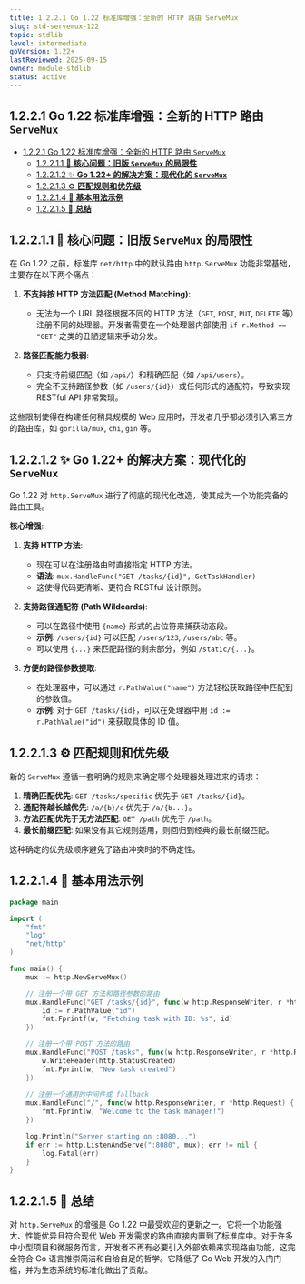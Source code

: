 ```yaml
---
title: 1.2.2.1 Go 1.22 标准库增强：全新的 HTTP 路由 ServeMux
slug: std-servemux-122
topic: stdlib
level: intermediate
goVersion: 1.22+
lastReviewed: 2025-09-15
owner: module-stdlib
status: active
---
```


## 1.2.2.1 Go 1.22 标准库增强：全新的 HTTP 路由 `ServeMux`

<!-- TOC START -->
- [1.2.2.1 Go 1.22 标准库增强：全新的 HTTP 路由 `ServeMux`](#1221-go-122-标准库增强全新的-http-路由-servemux)
  - [1.2.2.1.1 🎯 **核心问题：旧版 `ServeMux` 的局限性**](#12211--核心问题旧版-servemux-的局限性)
  - [1.2.2.1.2 ✨ **Go 1.22+ 的解决方案：现代化的 `ServeMux`**](#12212--go-122-的解决方案现代化的-servemux)
  - [1.2.2.1.3 ⚙️ **匹配规则和优先级**](#12213-️-匹配规则和优先级)
  - [1.2.2.1.4 📝 **基本用法示例**](#12214--基本用法示例)
  - [1.2.2.1.5 🚀 **总结**](#12215--总结)
<!-- TOC END -->

## 1.2.2.1.1 🎯 **核心问题：旧版 `ServeMux` 的局限性**

在 Go 1.22 之前，标准库 `net/http` 中的默认路由 `http.ServeMux` 功能非常基础，主要存在以下两个痛点：

1. **不支持按 HTTP 方法匹配 (Method Matching)**:
    - 无法为一个 URL 路径根据不同的 HTTP 方法（`GET`, `POST`, `PUT`, `DELETE` 等）注册不同的处理器。开发者需要在一个处理器内部使用 `if r.Method == "GET"` 之类的丑陋逻辑来手动分发。

2. **路径匹配能力极弱**:
    - 只支持前缀匹配（如 `/api/`）和精确匹配（如 `/api/users`）。
    - 完全不支持路径参数（如 `/users/{id}`）或任何形式的通配符，导致实现 RESTful API 非常繁琐。

这些限制使得在构建任何稍具规模的 Web 应用时，开发者几乎都必须引入第三方的路由库，如 `gorilla/mux`, `chi`, `gin` 等。

## 1.2.2.1.2 ✨ **Go 1.22+ 的解决方案：现代化的 `ServeMux`**

Go 1.22 对 `http.ServeMux` 进行了彻底的现代化改造，使其成为一个功能完备的路由工具。

**核心增强**:

1. **支持 HTTP 方法**:
    - 现在可以在注册路由时直接指定 HTTP 方法。
    - **语法**: `mux.HandleFunc("GET /tasks/{id}", GetTaskHandler)`
    - 这使得代码更清晰、更符合 RESTful 设计原则。

2. **支持路径通配符 (Path Wildcards)**:
    - 可以在路径中使用 `{name}` 形式的占位符来捕获动态段。
    - **示例**: `/users/{id}` 可以匹配 `/users/123`, `/users/abc` 等。
    - 可以使用 `{...}` 来匹配路径的剩余部分，例如 `/static/{...}`。

3. **方便的路径参数提取**:
    - 在处理器中，可以通过 `r.PathValue("name")` 方法轻松获取路径中匹配到的参数值。
    - **示例**: 对于 `GET /tasks/{id}`，可以在处理器中用 `id := r.PathValue("id")` 来获取具体的 ID 值。

## 1.2.2.1.3 ⚙️ **匹配规则和优先级**

新的 `ServeMux` 遵循一套明确的规则来确定哪个处理器处理进来的请求：

1. **精确匹配优先**: `GET /tasks/specific` 优先于 `GET /tasks/{id}`。
2. **通配符越长越优先**: `/a/{b}/c` 优先于 `/a/{b...}`。
3. **方法匹配优先于无方法匹配**: `GET /path` 优先于 `/path`。
4. **最长前缀匹配**: 如果没有其它规则适用，则回归到经典的最长前缀匹配。

这种确定的优先级顺序避免了路由冲突时的不确定性。

## 1.2.2.1.4 📝 **基本用法示例**

```go
package main

import (
    "fmt"
    "log"
    "net/http"
)

func main() {
    mux := http.NewServeMux()

    // 注册一个带 GET 方法和路径参数的路由
    mux.HandleFunc("GET /tasks/{id}", func(w http.ResponseWriter, r *http.Request) {
        id := r.PathValue("id")
        fmt.Fprintf(w, "Fetching task with ID: %s", id)
    })

    // 注册一个带 POST 方法的路由
    mux.HandleFunc("POST /tasks", func(w http.ResponseWriter, r *http.Request) {
        w.WriteHeader(http.StatusCreated)
        fmt.Fprint(w, "New task created")
    })
    
    // 注册一个通用的中间件或 fallback
    mux.HandleFunc("/", func(w http.ResponseWriter, r *http.Request) {
        fmt.Fprint(w, "Welcome to the task manager!")
    })

    log.Println("Server starting on :8080...")
    if err := http.ListenAndServe(":8080", mux); err != nil {
        log.Fatal(err)
    }
}

```

## 1.2.2.1.5 🚀 **总结**

对 `http.ServeMux` 的增强是 Go 1.22 中最受欢迎的更新之一。它将一个功能强大、性能优异且符合现代 Web 开发需求的路由直接内置到了标准库中。对于许多中小型项目和微服务而言，开发者不再有必要引入外部依赖来实现路由功能，这完全符合 Go 语言推崇简洁和自给自足的哲学。它降低了 Go Web 开发的入门门槛，并为生态系统的标准化做出了贡献。
